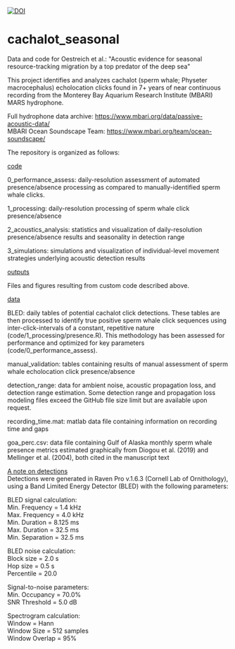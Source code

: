 [![DOI](https://zenodo.org/badge/612036389.svg)](https://zenodo.org/badge/latestdoi/612036389)


# cachalot_seasonal

Data and code for Oestreich et al.: "Acoustic evidence for seasonal resource-tracking migration by a top predator of the deep sea"

This project identifies and analyzes cachalot (sperm whale; Physeter macrocephalus) echolocation clicks found in 7+ years of near continuous recording from the Monterey Bay Aquarium Research Institute (MBARI) MARS hydrophone.

Full hydrophone data archive: https://www.mbari.org/data/passive-acoustic-data/  
MBARI Ocean Soundscape Team: https://www.mbari.org/team/ocean-soundscape/

The repository is organized as follows:

<ins>code</ins>

0_performance_assess: daily-resolution assessment of automated presence/absence processing as compared to manually-identified sperm whale clicks.

1_processing: daily-resolution processing of sperm whale click presence/absence

2_acoustics_analysis: statistics and visualization of daily-resolution presence/absence results and seasonality in detection range

3_simulations: simulations and visualization of individual-level movement strategies underlying acoustic detection results


<ins>outputs</ins>

Files and figures resulting from custom code described above.


<ins>data</ins>

BLED: daily tables of potential cachalot click detections. These tables are then processed to identify true positive sperm whale click sequences using inter-click-intervals of a constant, repetitive nature (code/1_processing/presence.R). This methodology has been assessed for performance and optimized for key parameters (code/0_performance_assess). 

manual_validation: tables containing results of manual assessment of sperm whale echolocation click presence/absence

detection_range: data for ambient noise, acoustic propagation loss, and detection range estimation. Some detection range and propagation loss modeling files exceed the GitHub file size limit but are available upon request.

recording_time.mat: matlab data file containing information on recording time and gaps

goa_perc.csv: data file containing Gulf of Alaska monthly sperm whale presence metrics estimated graphically from Diogou et al. (2019) and Mellinger et al. (2004), both cited in the manuscript text


<ins>A note on detections</ins>  
Detections were generated in Raven Pro v.1.6.3 (Cornell Lab of Ornithology), using a Band Limited Energy Detector (BLED) with the following parameters:

BLED signal calculation:  
Min. Frequency = 1.4 kHz  
Max. Frequency = 4.0 kHz  
Min. Duration = 8.125 ms  
Max. Duration = 32.5 ms  
Min. Separation = 32.5 ms  

BLED noise calculation:  
Block size = 2.0 s  
Hop size = 0.5 s  
Percentile = 20.0  

Signal-to-noise parameters:  
Min. Occupancy = 70.0%  
SNR Threshold = 5.0 dB  

Spectrogram calculation:  
Window = Hann  
Window Size = 512 samples  
Window Overlap = 95%  